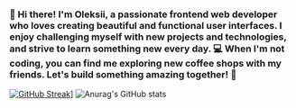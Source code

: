 ### 👋 Hi there! I'm Oleksii, a passionate frontend web developer who loves creating beautiful and functional user interfaces. I enjoy challenging myself with new projects and technologies, and strive to learn something new every day. 💻 When I'm not coding, you can find me exploring new coffee shops with my friends. Let's build something amazing together! 🚀

[![GitHub Streak](https://streak-stats.demolab.com/?user=LefanTwelve&theme=merko)](https://git.io/streak-stats)]
![Anurag's GitHub stats](https://github-readme-stats.vercel.app/api?username=LefanTwelve&show_icons=true&theme=merko)

